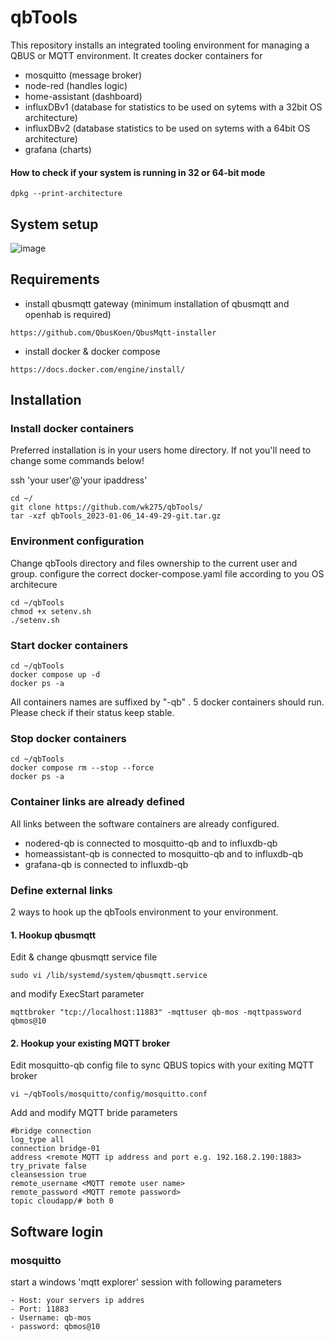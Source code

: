 # qbTools
This repository installs an integrated tooling environment for managing a QBUS or MQTT environment.
It creates docker containers for
- mosquitto (message broker)
- node-red (handles logic)
- home-assistant (dashboard)
- influxDBv1 (database for statistics to be used on sytems with a 32bit OS architecture)
- influxDBv2 (database statistics to be used on sytems with a 64bit OS architecture)
- grafana (charts)
#### How to check if your system is running in 32 or 64-bit mode

```
dpkg --print-architecture
```

## System setup
![image](https://user-images.githubusercontent.com/55239601/211047730-63d0f843-c458-417c-804d-be9baaba541f.png)

## Requirements
- install qbusmqtt gateway (minimum installation of qbusmqtt and openhab is required) 
 ``` 
https://github.com/QbusKoen/QbusMqtt-installer
```

- install docker & docker compose
```
https://docs.docker.com/engine/install/
```

## Installation

### Install docker containers
Preferred installation is in your users home directory. If not you'll need to change some commands below!

ssh 'your user'@'your ipaddress'
```
cd ~/
git clone https://github.com/wk275/qbTools/
tar -xzf qbTools_2023-01-06_14-49-29-git.tar.gz
```

### Environment configuration
Change qbTools directory and files ownership to the current user and group.
configure the correct docker-compose.yaml file according to you OS architecure  
```
cd ~/qbTools
chmod +x setenv.sh
./setenv.sh
```

### Start docker containers
```
cd ~/qbTools
docker compose up -d
docker ps -a
```
All containers names are suffixed by "-qb" . 
5 docker containers should run. Please check if their status keep stable.

### Stop docker containers
```
cd ~/qbTools
docker compose rm --stop --force
docker ps -a
```

### Container links are already defined
All links between the software containers are already configured.
- nodered-qb is connected to mosquitto-qb and to influxdb-qb
- homeassistant-qb is connected to mosquitto-qb and to influxdb-qb
- grafana-qb is connected to influxdb-qb

### Define external links
2 ways to hook up the qbTools environment to your environment. 
#### 1. Hookup qbusmqtt
Edit & change qbusmqtt service file
```
sudo vi /lib/systemd/system/qbusmqtt.service
```
and modify ExecStart parameter
```
mqttbroker "tcp://localhost:11883" -mqttuser qb-mos -mqttpassword qbmos@10
```
#### 2. Hookup your existing MQTT broker
Edit mosquitto-qb config file to sync QBUS topics with your exiting MQTT broker
```
vi ~/qbTools/mosquitto/config/mosquitto.conf
```
Add and modify MQTT bride parameters
```
#bridge connection
log_type all
connection bridge-01
address <remote MQTT ip address and port e.g. 192.168.2.190:1883>
try_private false
cleansession true
remote_username <MQTT remote user name>
remote_password <MQTT remote password>
topic cloudapp/# both 0
```


## Software login
### mosquitto
start a windows 'mqtt explorer' session with following parameters
```
- Host: your servers ip addres
- Port: 11883
- Username: qb-mos
- password: qbmos@10
```


